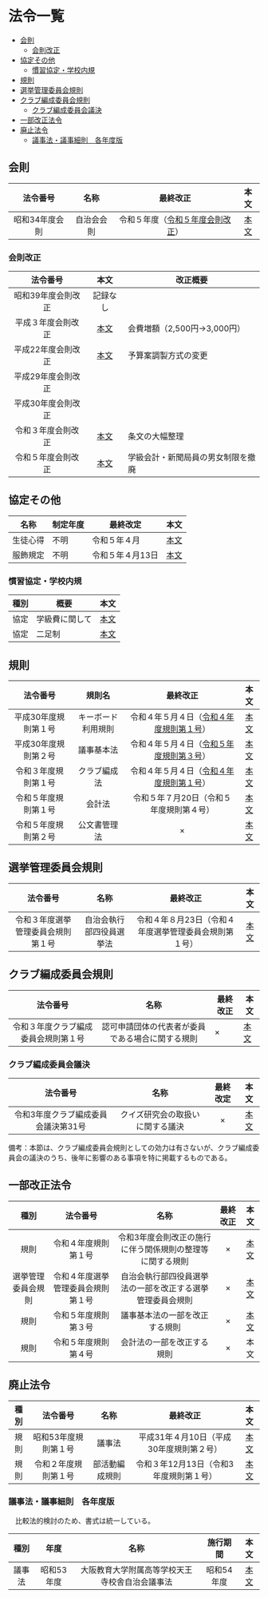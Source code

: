 # 法令一覧

- [会則](#会則)
  - [会則改正](#会則改正)
- [協定その他](#協定その他)
  - [慣習協定・学校内規](#慣習協定学校内規)
- [規則](#規則)
- [選挙管理委員会規則](#選挙管理委員会規則)
- [クラブ編成委員会規則](#クラブ編成委員会規則)
  - [クラブ編成委員会議決](#クラブ編成委員会議決)
- [一部改正法令](#一部改正法令)
- [廃止法令](#廃止法令)
  - [議事法・議事細則　各年度版](#議事法議事細則各年度版)

## 会則

| 法令番号 | 名称 | 最終改正 | 本文 |
| :---: | :---: | :---: | :---: |
| 昭和34年度会則 | 自治会会則 | 令和５年度（[令和５年度会則改正](/法令/会則/会則改正/令和5年度会則改正.md)） | [本文](/法令/会則/自治会会則.md) |

### 会則改正

| 法令番号 | 本文 |改正概要|
| :---: | :---: |-|
| 昭和39年度会則改正 | 記録なし |
| 平成３年度会則改正 | [本文](/法令/会則/会則改正/平成3年度会則改正.md) | 会費増額（2,500円→3,000円） |
| 平成22年度会則改正 | [本文](/法令/会則/会則改正/平成22年度会則改正.md) | 予算案調製方式の変更 |
| 平成29年度会則改正 |  |
| 平成30年度会則改正 |  ||
| 令和３年度会則改正 | [本文](/法令/会則/会則改正/令和3年度会則改正.md) | 条文の大幅整理 |
| 令和５年度会則改正 | [本文](/法令/会則/会則改正/令和5年度会則改正.md) | 学級会計・新聞局員の男女制限を撤廃 |

## 協定その他

| 名称 | 制定年度 | 最終改定 | 本文 |
| --- | --- | --- | --- |
| 生徒心得 | 不明 | 令和５年４月 | [本文](/法令/協定/生徒心得.md) |
| 服飾規定 | 不明 | 令和５年４月13日 | [本文](/法令/協定/服飾規定.md) |

### 慣習協定・学校内規

| 種別 | 概要 | 本文 |
| :---: | --- | --- |
| 協定 | 学級費に関して | [本文](/法令/協定/慣習協定・学校内規/学級費に関して.md) |
| 協定 | 二足制 | [本文](/法令/協定/慣習協定・学校内規/二足制.md) |

## 規則

| 法令番号 | 規則名 | 最終改正 | 本文 |
| :---: | :---: | :---: | :---: |
| 平成30年度規則第１号 | キーボード利用規則 | 令和４年５月４日（[令和４年度規則第１号](/法令/一部改正/令和３年度会則改正の施行に伴う関係規則の整理等に関する規則.md)） | [本文](/法令/規則/キーボード利用規則.md) |
| 平成30年度規則第２号 | 議事基本法 | 令和４年５月４日（[令和５年度規則第３号](/法令/一部改正/議事基本法の一部を改正する規則.md)） | [本文](/法令/規則/議事基本法.md) |
| 令和３年度規則第１号 | クラブ編成法 | 令和４年５月４日（[令和４年度規則第１号](/法令/一部改正/令和３年度会則改正の施行に伴う関係規則の整理等に関する規則.md)） | [本文](/法令/規則/クラブ編成法.md) |
| 令和５年度規則第１号 | 会計法 | 令和５年７月20日（令和５年度規則第４号） | [本文](/法令/規則/会計法.md) |
| 令和５年度規則第２号 | 公文書管理法 | × | [本文](/法令/規則/公文書管理法.md) |

## 選挙管理委員会規則

| 法令番号 | 名称 | 最終改正 | 本文 |
| :---: | :---: | :---: | :---: |
| 令和３年度選挙管理委員会規則第１号 | 自治会執行部四役員選挙法 | 令和４年８月23日（令和４年度選挙管理委員会規則第１号） | [本文](/法令/選挙管理委員会規則/自治会執行部四役員選挙法.md) |

## クラブ編成委員会規則

| 法令番号 | 名称 | 最終改正 | 本文 |
| :--: | :--: | -------- | ------ |
| 令和３年度クラブ編成委員会規則第１号 | 認可申請団体の代表者が委員である場合に関する規則 | × | [本文](/法令/クラブ編成委員会規則/認可申請団体の代表者が委員である場合に関する規則.md) |

### クラブ編成委員会議決

| 法令番号 | 名称 | 最終改定 | 本文 |
| :---: | :---: | :---: | :---: |
| 令和3年度クラブ編成委員会議決第31号 | クイズ研究会の取扱いに関する議決 | × | [本文](/法令/クラブ編成委員会規則/クイズ研究会の取扱いに関する議決.md) |

備考：本節は、クラブ編成委員会規則としての効力は有さないが、クラブ編成委員会の議決のうち、後年に影響のある事項を特に掲載するものである。

## 一部改正法令

| 種別 | 法令番号 | 名称 | 最終改正 | 本文 |
| :---: | :---: | :---: | :---: | :---: |
| 規則 | 令和４年度規則第１号 | 令和3年度会則改正の施行に伴う関係規則の整理等に関する規則 | × | [本文](/法令/一部改正/令和３年度会則改正の施行に伴う関係規則の整理等に関する規則.md) |
| 選挙管理委員会規則 | 令和４年度選挙管理委員会規則第１号 | 自治会執行部四役員選挙法の一部を改正する選挙管理委員会規則 | × | [本文](/法令/一部改正/自治会執行部四役員選挙法の一部を改正する選挙管理委員会規則.md) |
| 規則 | 令和５年度規則第３号 | 議事基本法の一部を改正する規則 | × | [本文](/法令/一部改正/議事基本法の一部を改正する規則.md) |
| 規則 | 令和５年度規則第４号 | 会計法の一部を改正する規則 | × | 本文 |

## 廃止法令

| 種別 | 法令番号 | 名称 | 最終改正 | 本文 |
| :---: | :---: | :---: | :---: | :---: |
| 規則 | 昭和53年度規則第１号 | 議事法 | 平成31年４月10日（平成30年度規則第２号） | [本文](/法令/廃止/議事法.md) |
| 規則 | 令和２年度規則第１号 | 部活動編成規則 | 令和３年12月13日（令和3年度規則第１号） | [本文](/法令/廃止/部活動編成規則.md) |

### 議事法・議事細則　各年度版

　比較法的検討のため、書式は統一している。

| 種別 | 年度 | 名称 | 施行期間 | 本文 |
| :---: | :---: | :---: | :---: | :---: |
|議事法|昭和53年度|大阪教育大学附属高等学校天王寺校舎自治会議事法|昭和54年度|[本文](/法令/廃止/議事規則/議事法_昭和53年度.md)|
